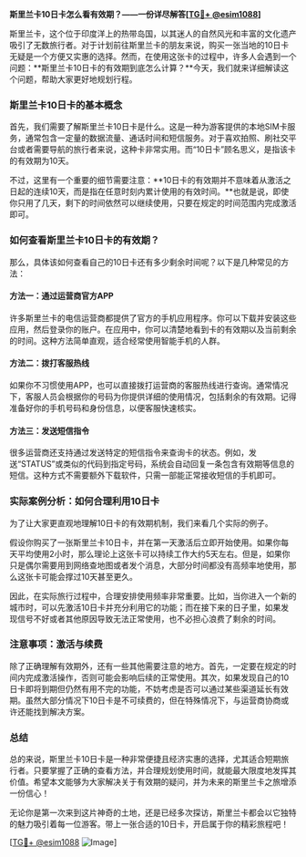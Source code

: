 **斯里兰卡10日卡怎么看有效期？——一份详尽解答[[TG💪+ @esim1088](https://t.me/s/esim1088)]**

斯里兰卡，这个位于印度洋上的热带岛国，以其迷人的自然风光和丰富的文化遗产吸引了无数旅行者。对于计划前往斯里兰卡的朋友来说，购买一张当地的10日卡无疑是一个方便又实惠的选择。然而，在使用这张卡的过程中，许多人会遇到一个问题：**斯里兰卡10日卡的有效期到底怎么计算？**今天，我们就来详细解读这个问题，帮助大家更好地规划行程。

### 斯里兰卡10日卡的基本概念

首先，我们需要了解斯里兰卡10日卡是什么。这是一种为游客提供的本地SIM卡服务，通常包含一定量的数据流量、通话时间和短信服务。对于喜欢拍照、刷社交平台或者需要导航的旅行者来说，这种卡非常实用。而“10日卡”顾名思义，是指该卡的有效期为10天。

不过，这里有一个重要的细节需要注意：**10日卡的有效期并不意味着从激活之日起的连续10天，而是指在任意时刻内累计使用的有效时间。**也就是说，即使你只用了几天，剩下的时间依然可以继续使用，只要在规定的时间范围内完成激活即可。

### 如何查看斯里兰卡10日卡的有效期？

那么，具体该如何查看自己的10日卡还有多少剩余时间呢？以下是几种常见的方法：

#### 方法一：通过运营商官方APP
许多斯里兰卡的电信运营商都提供了官方的手机应用程序。你可以下载并安装这些应用，然后登录你的账户。在应用中，你可以清楚地看到卡的有效期以及当前剩余的时间。这种方法简单直观，适合经常使用智能手机的人群。

#### 方法二：拨打客服热线
如果你不习惯使用APP，也可以直接拨打运营商的客服热线进行查询。通常情况下，客服人员会根据你的号码为你提供详细的使用情况，包括剩余的有效期。记得准备好你的手机号码和身份信息，以便客服快速核实。

#### 方法三：发送短信指令
很多运营商还支持通过发送特定的短信指令来查询卡的状态。例如，发送“STATUS”或类似的代码到指定号码，系统会自动回复一条包含有效期等信息的短信。这种方式不需要额外下载软件，只需一部能正常接收短信的手机即可。

### 实际案例分析：如何合理利用10日卡

为了让大家更直观地理解10日卡的有效期机制，我们来看几个实际的例子。

假设你购买了一张斯里兰卡10日卡，并在第一天激活后立即开始使用。如果你每天平均使用2小时，那么理论上这张卡可以持续工作大约5天左右。但是，如果你只是偶尔需要用到网络查地图或者发个消息，大部分时间都没有高频率地使用，那么这张卡可能会撑过10天甚至更久。

因此，在实际旅行过程中，合理安排使用频率非常重要。比如，当你进入一个新的城市时，可以先激活10日卡并充分利用它的功能；而在接下来的日子里，如果发现信号不好或者其他原因导致无法正常使用，也不必担心浪费了剩余的时间。

### 注意事项：激活与续费

除了正确理解有效期外，还有一些其他需要注意的地方。首先，一定要在规定的时间内完成激活操作，否则可能会影响后续的正常使用。其次，如果发现自己的10日卡即将到期但仍然有用不完的功能，不妨考虑是否可以通过某些渠道延长有效期。虽然大部分情况下10日卡是不可续费的，但在特殊情况下，与运营商协商或许还能找到解决方案。

### 总结

总的来说，斯里兰卡10日卡是一种非常便捷且经济实惠的选择，尤其适合短期旅行者。只要掌握了正确的查看方法，并合理规划使用时间，就能最大限度地发挥其价值。希望本文能够为大家解决关于有效期的疑问，并为未来的斯里兰卡之旅增添一份信心！

无论你是第一次来到这片神奇的土地，还是已经多次探访，斯里兰卡都会以它独特的魅力吸引着每一位游客。带上一张合适的10日卡，开启属于你的精彩旅程吧！

[[TG💪+ @esim1088](https://t.me/s/esim1088) ![Image](https://i.postimg.cc/4NQfJmqS/Snipaste-2025-05-13-00-14-12.png)]